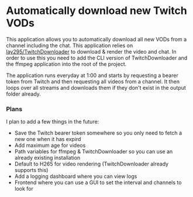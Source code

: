 # Automatically download new Twitch VODs

This application allows you to automatically download all new VODs from a channel including the chat. This application relies on [lay295/TwitchDownloader](https://github.com/lay295/TwitchDownloader) to download & render the video and chat. In order to use this you need to add the CLI version of TwitchDownloader and the ffmpeg application into the root of the project.

The application runs everyday at 1:00 and starts by requesting a bearer token from Twitch and then requesting all videos from a channel. It then loops over all streams and downloads them if they don't exist in the output folder already.

### Plans

I plan to add a few things in the future:

- Save the Twitch bearer token somewhere so you only need to fetch a new one when it has expird
- Add maximum age for videos
- Path variables for ffmpeg & TwitchDownloader so you can use an already existing installation
- Default to H265 for video rendering (TwitchDownloader already supports this)
- Add a logging dashboard where you can view logs
- Frontend where you can use a GUI to set the interval and channels to look for
